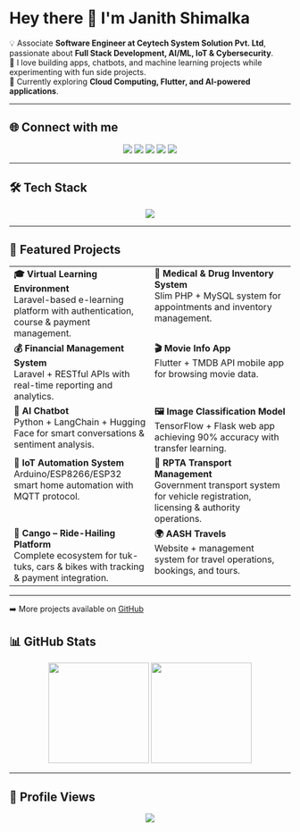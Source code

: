 # Hey there 👋 I'm Janith Shimalka  

💡 Associate **Software Engineer at Ceytech System Solution Pvt. Ltd**, passionate about **Full Stack Development, AI/ML, IoT & Cybersecurity**.  
🚀 I love building apps, chatbots, and machine learning projects while experimenting with fun side projects.  
🌱 Currently exploring **Cloud Computing, Flutter, and AI-powered applications**.  

---

## 🌐 Connect with me  
<p align="center">
  <a href="https://twitter.com/Janith_shimalka" target="_blank"><img src="https://img.shields.io/badge/Twitter-1DA1F2?style=for-the-badge&logo=twitter&logoColor=white"/></a>
  <a href="https://www.facebook.com/janith.shimalka" target="_blank"><img src="https://img.shields.io/badge/Facebook-1877F2?style=for-the-badge&logo=facebook&logoColor=white"/></a>
  <a href="https://instagram.com/janithshimalka" target="_blank"><img src="https://img.shields.io/badge/Instagram-E4405F?style=for-the-badge&logo=instagram&logoColor=white"/></a>
  <a href="https://github.com/JanithShimalka" target="_blank"><img src="https://img.shields.io/badge/GitHub-333333?style=for-the-badge&logo=github&logoColor=white"/></a>
  <a href="https://linkedin.com/in/janith-shimalka-76942b1a8" target="_blank"><img src="https://img.shields.io/badge/LinkedIn-0A66C2?style=for-the-badge&logo=linkedin&logoColor=white"/></a>
</p>

---

## 🛠️ Tech Stack  
<p align="center">
<img src="https://skillicons.dev/icons?i=python,java,js,ts,php,dart,c,html,css,bootstrap,tailwind,react,next,nodejs,nest,express,flask,laravel,mysql,mongodb,firebase,aws,gcp,docker,git,linux,figma,wordpress,tensorflow" />
</p>

---

## 🚀 Featured Projects  

<p align="center">
  
  <table>
    <tr>
      <td width="45%" valign="top">
        <b>🎓 Virtual Learning Environment</b><br>
        Laravel-based e-learning platform with authentication, course & payment management.
      </td>
      <td width="45%" valign="top">
        <b>🏥 Medical & Drug Inventory System</b><br>
        Slim PHP + MySQL system for appointments and inventory management.
      </td>
    </tr>
    <tr>
      <td width="45%" valign="top">
        <b>💰 Financial Management System</b><br>
        Laravel + RESTful APIs with real-time reporting and analytics.
      </td>
      <td width="45%" valign="top">
        <b>🎬 Movie Info App</b><br>
        Flutter + TMDB API mobile app for browsing movie data.
      </td>
    </tr>
    <tr>
      <td width="45%" valign="top">
        <b>🤖 AI Chatbot</b><br>
        Python + LangChain + Hugging Face for smart conversations & sentiment analysis.
      </td>
      <td width="45%" valign="top">
        <b>🖼️ Image Classification Model</b><br>
        TensorFlow + Flask web app achieving 90% accuracy with transfer learning.
      </td>
    </tr>
    <tr>
      <td width="45%" valign="top">
        <b>🔌 IoT Automation System</b><br>
        Arduino/ESP8266/ESP32 smart home automation with MQTT protocol.
      </td>
      <td width="45%" valign="top">
        <b>🚌 RPTA Transport Management</b><br>
        Government transport system for vehicle registration, licensing & authority operations.
      </td>
    </tr>
    <tr>
      <td width="45%" valign="top">
        <b>🚖 Cango – Ride-Hailing Platform</b><br>
        Complete ecosystem for tuk-tuks, cars & bikes with tracking & payment integration.
      </td>
      <td width="45%" valign="top">
        <b>🌍 AASH Travels</b><br>
        Website + management system for travel operations, bookings, and tours.
      </td>
    </tr>
  </table>

</p>

---

➡️ More projects available on [GitHub](https://github.com/JanithShimalka)  


## 📊 GitHub Stats  

<p align="center">
  <img src="https://github-readme-stats.vercel.app/api?username=JanithShimalka&show_icons=true&theme=radical" height="180em"/>
  <img src="https://github-readme-stats.vercel.app/api/top-langs/?username=JanithShimalka&layout=compact&theme=radical" height="180em"/>
</p>

---

## 👀 Profile Views  
<p align="center">
  <img src="https://komarev.com/ghpvc/?username=JanithShimalka&style=for-the-badge&color=blue" />
</p>
